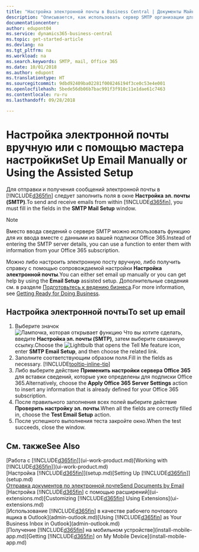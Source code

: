 ```yaml
---
title: "Настройка электронной почты в Business Central | Документы Майкрософт"
description: "Описывается, как использовать сервер SMTP организации для отправки и получения сообщений электронной почты в Business Central либо как использовать настройки сервера электронной почты, созданные в подписке Office 365."
documentationcenter: 
author: edupont04
ms.service: dynamics365-business-central
ms.topic: get-started-article
ms.devlang: na
ms.tgt_pltfrm: na
ms.workload: na
ms.search.keywords: SMTP, mail, Office 365
ms.date: 10/01/2018
ms.author: edupont
ms.translationtype: HT
ms.sourcegitcommit: 9dbd92409ba02281f008246194f3ce0c53e4e001
ms.openlocfilehash: 5bede56db06b7bac991f3f910c11e1dae61c7463
ms.contentlocale: ru-ru
ms.lasthandoff: 09/28/2018

---
```

# <a name="set-up-email-manually-or-using-the-assisted-setup"></a><span data-ttu-id="173f8-103">Настройка электронной почты вручную или с помощью мастера настройки</span><span class="sxs-lookup"><span data-stu-id="173f8-103">Set Up Email Manually or Using the Assisted Setup</span></span>
<span data-ttu-id="173f8-104">Для отправки и получения сообщений электронной почты в [!INCLUDE[d365fin](includes/d365fin_md.md)] следует заполнить поля в окне **Настройка эл. почты (SMTP)**.</span><span class="sxs-lookup"><span data-stu-id="173f8-104">To send and receive emails from within [!INCLUDE[d365fin](includes/d365fin_md.md)], you must fill in the fields in the **SMTP Mail Setup** window.</span></span>

> [!NOTE]  
>   <span data-ttu-id="173f8-105">Вместо ввода сведений о сервере SMTP можно использовать функцию для их ввода вместе с данными из вашей подписки Office 365.</span><span class="sxs-lookup"><span data-stu-id="173f8-105">Instead of entering the SMTP server details, you can use a function to enter them with information from your Office 365 subscription.</span></span>

<span data-ttu-id="173f8-106">Можно либо настроить электронную посту вручную, либо получить справку с помощью сопровождаемой настройки **Настройка электронной почты**.</span><span class="sxs-lookup"><span data-stu-id="173f8-106">You can either set email up manually or you can get help by using the **Email Setup** assisted setup.</span></span> <span data-ttu-id="173f8-107">Дополнительные сведения см. в разделе [Подготовьтесь к ведению бизнеса](ui-get-ready-business.md).</span><span class="sxs-lookup"><span data-stu-id="173f8-107">For more information, see [Getting Ready for Doing Business](ui-get-ready-business.md).</span></span>  

## <a name="to-set-up-email"></a><span data-ttu-id="173f8-108">Настройка электронной почты</span><span class="sxs-lookup"><span data-stu-id="173f8-108">To set up email</span></span>
1. <span data-ttu-id="173f8-109">Выберите значок ![Лампочка, которая открывает функцию Что вы хотите сделать](media/ui-search/search_small.png "Что вы хотите сделать"), введите **Настройка эл. почты (SMTP)**, затем выберите связанную ссылку.</span><span class="sxs-lookup"><span data-stu-id="173f8-109">Choose the ![Lightbulb that opens the Tell Me feature](media/ui-search/search_small.png "Tell me what you want to do") icon, enter **SMTP Email Setup**, and then choose the related link.</span></span>
2. <span data-ttu-id="173f8-110">Заполните соответствующим образом поля.</span><span class="sxs-lookup"><span data-stu-id="173f8-110">Fill in the fields as necessary.</span></span> [!INCLUDE[tooltip-inline-tip](includes/tooltip-inline-tip_md.md)]
3. <span data-ttu-id="173f8-111">Либо выберите действие **Применить настройки сервера Office 365** для вставки сведений, которые уже определены для подписки Office 365.</span><span class="sxs-lookup"><span data-stu-id="173f8-111">Alternatively, choose the **Apply Office 365 Server Settings** action to insert any information that is already defined for your Office 365 subscription.</span></span>
4. <span data-ttu-id="173f8-112">После правильного заполнения всех полей выберите действие **Проверить настройку эл. почты**.</span><span class="sxs-lookup"><span data-stu-id="173f8-112">When all the fields are correctly filled in, choose the **Test Email Setup** action.</span></span>
5. <span data-ttu-id="173f8-113">После успешного выполнения теста закройте окно.</span><span class="sxs-lookup"><span data-stu-id="173f8-113">When the test succeeds, close the window.</span></span>

## <a name="see-also"></a><span data-ttu-id="173f8-114">См. также</span><span class="sxs-lookup"><span data-stu-id="173f8-114">See Also</span></span>  
<span data-ttu-id="173f8-115">[Работа с [!INCLUDE[d365fin](includes/d365fin_md.md)]](ui-work-product.md)</span><span class="sxs-lookup"><span data-stu-id="173f8-115">[Working with [!INCLUDE[d365fin](includes/d365fin_md.md)]](ui-work-product.md)</span></span>  
<span data-ttu-id="173f8-116">[Настройка [!INCLUDE[d365fin](includes/d365fin_md.md)]](setup.md)</span><span class="sxs-lookup"><span data-stu-id="173f8-116">[Setting Up [!INCLUDE[d365fin](includes/d365fin_md.md)]](setup.md)</span></span>  
[<span data-ttu-id="173f8-117">Отправка документов по электронной почте</span><span class="sxs-lookup"><span data-stu-id="173f8-117">Send Documents by Email</span></span>](ui-how-send-documents-email.md)  
<span data-ttu-id="173f8-118">[Настройка [!INCLUDE[d365fin](includes/d365fin_md.md)] с помощью расширений](ui-extensions.md)</span><span class="sxs-lookup"><span data-stu-id="173f8-118">[Customizing [!INCLUDE[d365fin](includes/d365fin_md.md)] Using Extensions](ui-extensions.md)</span></span>  
<span data-ttu-id="173f8-119">[Использование [!INCLUDE[d365fin](includes/d365fin_md.md)] в качестве рабочего почтового ящика в Outlook](admin-outlook.md)</span><span class="sxs-lookup"><span data-stu-id="173f8-119">[Using [!INCLUDE[d365fin](includes/d365fin_md.md)] as Your Business Inbox in Outlook](admin-outlook.md)</span></span>  
<span data-ttu-id="173f8-120">[Получение [!INCLUDE[d365fin](includes/d365fin_md.md)] на мобильном устройстве](install-mobile-app.md)</span><span class="sxs-lookup"><span data-stu-id="173f8-120">[Getting [!INCLUDE[d365fin](includes/d365fin_md.md)] on My Mobile Device](install-mobile-app.md)</span></span>

